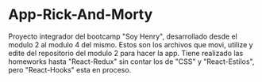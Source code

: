 
# App-Rick-And-Morty
Proyecto integrador del bootcamp "Soy Henry", desarrollado desde el modulo 2 al modulo 4 del mismo.
Estos son los archivos que movi, utilize y edite del repositorio del modulo 2 para hacer la app.
Tiene realizado las homeworks hasta "React-Redux" sin contar los de "CSS" y "React-Estilos", pero "React-Hooks" esta en proceso.

